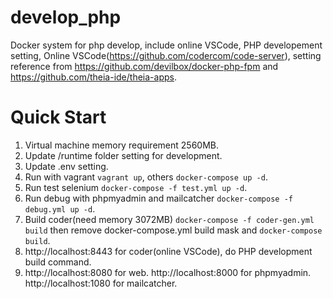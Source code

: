 # develop_php
Docker system for php develop, include online VSCode, PHP developement setting,
Online VSCode(https://github.com/codercom/code-server), 
setting reference from https://github.com/devilbox/docker-php-fpm and https://github.com/theia-ide/theia-apps.

# Quick Start
1. Virtual machine memory requirement 2560MB.
1. Update /runtime folder setting for development.
1. Update .env setting.
1. Run with vagrant ```vagrant up```, others ```docker-compose up -d```.
1. Run test selenium ```docker-compose -f test.yml up -d```.
1. Run debug with phpmyadmin and mailcatcher ```docker-compose -f debug.yml up -d```.
1. Build coder(need memory 3072MB) ```docker-compose -f coder-gen.yml build``` then remove docker-compose.yml build mask and ```docker-compose build```.
1. http://localhost:8443 for coder(online VSCode), do PHP development build command.
1. http://localhost:8080 for web. http://localhost:8000 for phpmyadmin. http://localhost:1080 for mailcatcher.
